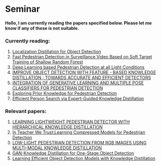 # Seminar
#### Hello, I am currently reading the papers specified below. Please let me know if any of these is not suitable.

### Currently reading:
1) [Localization Distillation for Object Detection](https://arxiv.org/abs/2102.12252)
2) [Fast Pedestrian Detection in Surveillance Video Based on Soft Target Training of Shallow Random Forest](https://www.researchgate.net/publication/330330688_Fast_Pedestrian_Detection_in_Surveillance_Video_Based_on_Soft_Target_Training_of_Shallow_Random_Forest)
3) [Deep Learning based Pedestrian Detection at all Light Conditions](https://ieeexplore.ieee.org/document/8698101)
4) [IMPROVE OBJECT DETECTION WITH FEATURE - BASED KNOWLEDGE DISTILLATION : TOWARDS ACCURATE AND EFFICIENT DETECTORS](https://openreview.net/forum?id=uKhGRvM8QNH)
5) [INTEGRATION OF GENERATIVE LEARNING AND MULTIPLE POSE CLASSIFIERS FOR PEDESTRIAN DETECTION](https://www.researchgate.net/publication/267243270_Integration_of_generative_learning_and_multiple_pose_classifiers_for_pedestrian_detection)
6) [Exploring Prior Knowledge for Pedestrian Detection](https://www.researchgate.net/publication/301452569_Exploring_Prior_Knowledge_for_Pedestrian_Detection)
7) [Efficient Person Search via Expert-Guided Knowledge Distillation](https://ieeexplore.ieee.org/abstract/document/8759990)


### Relevant papers:
1) [LEARNING LIGHTWEIGHT PEDESTRIAN DETECTOR WITH HIERARCHICAL KNOWLEDGE DISTILLATION](https://ieeexplore.ieee.org/document/8803079)
2) [In Teacher We Trust:Learning Compressed Models for Pedestrian Detection](https://arxiv.org/abs/1612.00478)
3) [LOW-LIGHT PEDESTRIAN DETECTION FROM RGB IMAGES USING MULTI-MODAL KNOWLEDGE DISTILLATION](https://ieeexplore.ieee.org/abstract/document/8297075)
4) [GAN-Knowledge Distillation for One-Stage Object Detection](https://ieeexplore.ieee.org/document/9046859)
5) [Learning Efficient Object Detection Models with Knowledge Distillation](https://proceedings.neurips.cc/paper/2017/hash/e1e32e235eee1f970470a3a6658dfdd5-Abstract.html)


